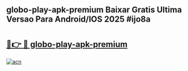 ## globo-play-apk-premium Baixar Gratis Ultima Versao Para Android/IOS 2025 #ijo8a

# <h2><a href="https://ainizakaria.my?title=globo-play-apk-premium&ref=20M">🔗👉 🔴 globo-play-apk-premium</a></h2>

[![acn](https://github.com/user-attachments/assets/0f9c940e-d8b0-45ae-aac7-cd30a18b3e1c)](https://ainizakaria.my?title=globo-play-apk-premium&ref=20M)

